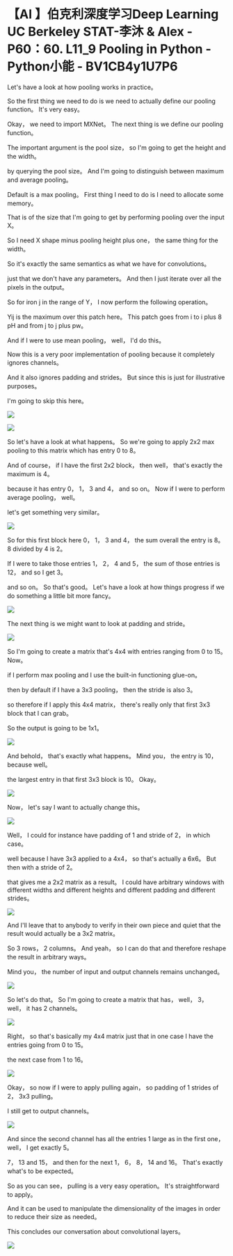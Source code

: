 # 【AI 】伯克利深度学习Deep Learning UC Berkeley STAT-李沐 & Alex - P60：60. L11_9 Pooling in Python - Python小能 - BV1CB4y1U7P6

 Let's have a look at how pooling works in practice。

 So the first thing we need to do is we need to actually define our pooling function。 It's very easy。

 Okay， we need to import MXNet。 The next thing is we define our pooling function。

 The important argument is the pool size， so I'm going to get the height and the width。

 by querying the pool size。 And I'm going to distinguish between maximum and average pooling。

 Default is a max pooling。 First thing I need to do is I need to allocate some memory。

 That is of the size that I'm going to get by performing pooling over the input X。

 So I need X shape minus pooling height plus one， the same thing for the width。

 So it's exactly the same semantics as what we have for convolutions。

 just that we don't have any parameters。 And then I just iterate over all the pixels in the output。

 So for iron j in the range of Y， I now perform the following operation。

 Yij is the maximum over this patch here。 This patch goes from i to i plus 8 pH and from j to j plus pw。

 And if I were to use mean pooling， well， I'd do this。

 Now this is a very poor implementation of pooling because it completely ignores channels。

 And it also ignores padding and strides。 But since this is just for illustrative purposes。

 I'm going to skip this here。

![](img/de1b1c1dba5f0fc2e23deaef9abaea88_1.png)

![](img/de1b1c1dba5f0fc2e23deaef9abaea88_2.png)

 So let's have a look at what happens。 So we're going to apply 2x2 max pooling to this matrix which has entry 0 to 8。

 And of course， if I have the first 2x2 block， then well， that's exactly the maximum is 4。

 because it has entry 0， 1， 3 and 4， and so on。 Now if I were to perform average pooling， well。

 let's get something very similar。

![](img/de1b1c1dba5f0fc2e23deaef9abaea88_4.png)

 So for this first block here 0， 1， 3 and 4， the sum overall the entry is 8。 8 divided by 4 is 2。

 If I were to take those entries 1， 2， 4 and 5， the sum of those entries is 12， and so I get 3。

 and so on。 So that's good。 Let's have a look at how things progress if we do something a little bit more fancy。



![](img/de1b1c1dba5f0fc2e23deaef9abaea88_6.png)

 The next thing is we might want to look at padding and stride。



![](img/de1b1c1dba5f0fc2e23deaef9abaea88_8.png)

 So I'm going to create a matrix that's 4x4 with entries ranging from 0 to 15。 Now。

 if I perform max pooling and I use the built-in functioning glue-on。

 then by default if I have a 3x3 pooling， then the stride is also 3。

 so therefore if I apply this 4x4 matrix， there's really only that first 3x3 block that I can grab。

 So the output is going to be 1x1。

![](img/de1b1c1dba5f0fc2e23deaef9abaea88_10.png)

 And behold， that's exactly what happens。 Mind you， the entry is 10， because well。

 the largest entry in that first 3x3 block is 10。 Okay。



![](img/de1b1c1dba5f0fc2e23deaef9abaea88_12.png)

 Now， let's say I want to actually change this。

![](img/de1b1c1dba5f0fc2e23deaef9abaea88_14.png)

 Well， I could for instance have padding of 1 and stride of 2， in which case。

 well because I have 3x3 applied to a 4x4， so that's actually a 6x6。 But then with a stride of 2。

 that gives me a 2x2 matrix as a result。 I could have arbitrary windows with different widths and different heights and different padding and different strides。



![](img/de1b1c1dba5f0fc2e23deaef9abaea88_16.png)

 And I'll leave that to anybody to verify in their own piece and quiet that the result would actually be a 3x2 matrix。

 So 3 rows， 2 columns。 And yeah， so I can do that and therefore reshape the result in arbitrary ways。

 Mind you， the number of input and output channels remains unchanged。



![](img/de1b1c1dba5f0fc2e23deaef9abaea88_18.png)

 So let's do that。 So I'm going to create a matrix that has， well， 3， well， it has 2 channels。



![](img/de1b1c1dba5f0fc2e23deaef9abaea88_20.png)

 Right， so that's basically my 4x4 matrix just that in one case I have the entries going from 0 to 15。

 the next case from 1 to 16。

![](img/de1b1c1dba5f0fc2e23deaef9abaea88_22.png)

 Okay， so now if I were to apply pulling again， so padding of 1 strides of 2， 3x3 pulling。

 I still get to output channels。

![](img/de1b1c1dba5f0fc2e23deaef9abaea88_24.png)

 And since the second channel has all the entries 1 large as in the first one， well， I get exactly 5。

 7， 13 and 15， and then for the next 1， 6， 8， 14 and 16。 That's exactly what's to be expected。

 So as you can see， pulling is a very easy operation。 It's straightforward to apply。

 And it can be used to manipulate the dimensionality of the images in order to reduce their size as needed。

 This concludes our conversation about convolutional layers。



![](img/de1b1c1dba5f0fc2e23deaef9abaea88_26.png)